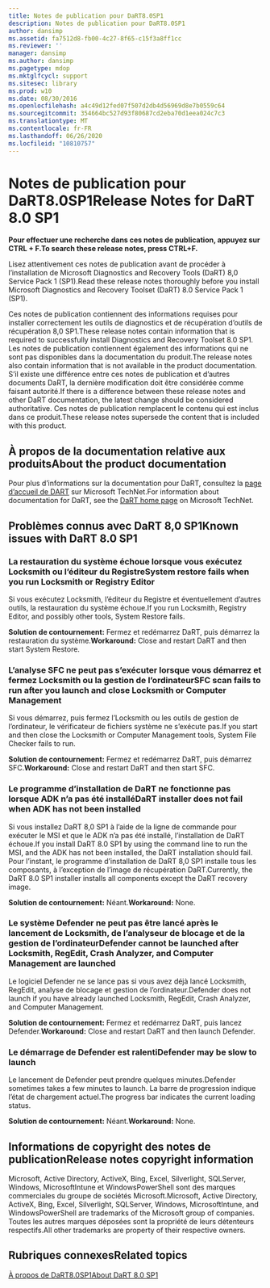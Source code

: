 ```yaml
---
title: Notes de publication pour DaRT8.0SP1
description: Notes de publication pour DaRT8.0SP1
author: dansimp
ms.assetid: fa7512d8-fb00-4c27-8f65-c15f3a8ff1cc
ms.reviewer: ''
manager: dansimp
ms.author: dansimp
ms.pagetype: mdop
ms.mktglfcycl: support
ms.sitesec: library
ms.prod: w10
ms.date: 08/30/2016
ms.openlocfilehash: a4c49d12fed07f507d2db4d56969d8e7b0559c64
ms.sourcegitcommit: 354664bc527d93f80687cd2eba70d1eea024c7c3
ms.translationtype: MT
ms.contentlocale: fr-FR
ms.lasthandoff: 06/26/2020
ms.locfileid: "10810757"
---
```

# <span data-ttu-id="061bd-103">Notes de publication pour DaRT8.0SP1</span><span class="sxs-lookup"><span data-stu-id="061bd-103">Release Notes for DaRT 8.0 SP1</span></span>


**<span data-ttu-id="061bd-104">Pour effectuer une recherche dans ces notes de publication, appuyez sur CTRL + F.</span><span class="sxs-lookup"><span data-stu-id="061bd-104">To search these release notes, press CTRL+F.</span></span>**

<span data-ttu-id="061bd-105">Lisez attentivement ces notes de publication avant de procéder à l’installation de Microsoft Diagnostics and Recovery Tools (DaRT) 8,0 Service Pack 1 (SP1).</span><span class="sxs-lookup"><span data-stu-id="061bd-105">Read these release notes thoroughly before you install Microsoft Diagnostics and Recovery Toolset (DaRT) 8.0 Service Pack 1 (SP1).</span></span>

<span data-ttu-id="061bd-106">Ces notes de publication contiennent des informations requises pour installer correctement les outils de diagnostics et de récupération d’outils de récupération 8,0 SP1.</span><span class="sxs-lookup"><span data-stu-id="061bd-106">These release notes contain information that is required to successfully install Diagnostics and Recovery Toolset 8.0 SP1.</span></span> <span data-ttu-id="061bd-107">Les notes de publication contiennent également des informations qui ne sont pas disponibles dans la documentation du produit.</span><span class="sxs-lookup"><span data-stu-id="061bd-107">The release notes also contain information that is not available in the product documentation.</span></span> <span data-ttu-id="061bd-108">S’il existe une différence entre ces notes de publication et d’autres documents DaRT, la dernière modification doit être considérée comme faisant autorité.</span><span class="sxs-lookup"><span data-stu-id="061bd-108">If there is a difference between these release notes and other DaRT documentation, the latest change should be considered authoritative.</span></span> <span data-ttu-id="061bd-109">Ces notes de publication remplacent le contenu qui est inclus dans ce produit.</span><span class="sxs-lookup"><span data-stu-id="061bd-109">These release notes supersede the content that is included with this product.</span></span>

## <span data-ttu-id="061bd-110">À propos de la documentation relative aux produits</span><span class="sxs-lookup"><span data-stu-id="061bd-110">About the product documentation</span></span>


<span data-ttu-id="061bd-111">Pour plus d’informations sur la documentation pour DaRT, consultez la [page d’accueil de DART](https://go.microsoft.com/fwlink/?LinkID=252096) sur Microsoft TechNet.</span><span class="sxs-lookup"><span data-stu-id="061bd-111">For information about documentation for DaRT, see the [DaRT home page](https://go.microsoft.com/fwlink/?LinkID=252096) on Microsoft TechNet.</span></span>

## <span data-ttu-id="061bd-112">Problèmes connus avec DaRT 8,0 SP1</span><span class="sxs-lookup"><span data-stu-id="061bd-112">Known issues with DaRT 8.0 SP1</span></span>


### <span data-ttu-id="061bd-113">La restauration du système échoue lorsque vous exécutez Locksmith ou l’éditeur du Registre</span><span class="sxs-lookup"><span data-stu-id="061bd-113">System restore fails when you run Locksmith or Registry Editor</span></span>

<span data-ttu-id="061bd-114">Si vous exécutez Locksmith, l’éditeur du Registre et éventuellement d’autres outils, la restauration du système échoue.</span><span class="sxs-lookup"><span data-stu-id="061bd-114">If you run Locksmith, Registry Editor, and possibly other tools, System Restore fails.</span></span>

<span data-ttu-id="061bd-115">**Solution de contournement:** Fermez et redémarrez DaRT, puis démarrez la restauration du système.</span><span class="sxs-lookup"><span data-stu-id="061bd-115">**Workaround:** Close and restart DaRT and then start System Restore.</span></span>

### <span data-ttu-id="061bd-116">L’analyse SFC ne peut pas s’exécuter lorsque vous démarrez et fermez Locksmith ou la gestion de l’ordinateur</span><span class="sxs-lookup"><span data-stu-id="061bd-116">SFC scan fails to run after you launch and close Locksmith or Computer Management</span></span>

<span data-ttu-id="061bd-117">Si vous démarrez, puis fermez l’Locksmith ou les outils de gestion de l’ordinateur, le vérificateur de fichiers système ne s’exécute pas.</span><span class="sxs-lookup"><span data-stu-id="061bd-117">If you start and then close the Locksmith or Computer Management tools, System File Checker fails to run.</span></span>

<span data-ttu-id="061bd-118">**Solution de contournement:** Fermez et redémarrez DaRT, puis démarrez SFC.</span><span class="sxs-lookup"><span data-stu-id="061bd-118">**Workaround:** Close and restart DaRT and then start SFC.</span></span>

### <a href="" id="-------------dart-installer-does-not-fail-when-adk-has-not-been-installed"></a> <span data-ttu-id="061bd-119">Le programme d’installation de DaRT ne fonctionne pas lorsque ADK n’a pas été installé</span><span class="sxs-lookup"><span data-stu-id="061bd-119">DaRT installer does not fail when ADK has not been installed</span></span>

<span data-ttu-id="061bd-120">Si vous installez DaRT 8,0 SP1 à l’aide de la ligne de commande pour exécuter le MSI et que le ADK n’a pas été installé, l’installation de DaRT échoue.</span><span class="sxs-lookup"><span data-stu-id="061bd-120">If you install DaRT 8.0 SP1 by using the command line to run the MSI, and the ADK has not been installed, the DaRT installation should fail.</span></span> <span data-ttu-id="061bd-121">Pour l’instant, le programme d’installation de DaRT 8,0 SP1 installe tous les composants, à l’exception de l’image de récupération DaRT.</span><span class="sxs-lookup"><span data-stu-id="061bd-121">Currently, the DaRT 8.0 SP1 installer installs all components except the DaRT recovery image.</span></span>

<span data-ttu-id="061bd-122">**Solution de contournement:** Néant.</span><span class="sxs-lookup"><span data-stu-id="061bd-122">**Workaround:** None.</span></span>

### <span data-ttu-id="061bd-123">Le système Defender ne peut pas être lancé après le lancement de Locksmith, de l’analyseur de blocage et de la gestion de l’ordinateur</span><span class="sxs-lookup"><span data-stu-id="061bd-123">Defender cannot be launched after Locksmith, RegEdit, Crash Analyzer, and Computer Management are launched</span></span>

<span data-ttu-id="061bd-124">Le logiciel Defender ne se lance pas si vous avez déjà lancé Locksmith, RegEdit, analyse de blocage et gestion de l’ordinateur.</span><span class="sxs-lookup"><span data-stu-id="061bd-124">Defender does not launch if you have already launched Locksmith, RegEdit, Crash Analyzer, and Computer Management.</span></span>

<span data-ttu-id="061bd-125">**Solution de contournement:** Fermez et redémarrez DaRT, puis lancez Defender.</span><span class="sxs-lookup"><span data-stu-id="061bd-125">**Workaround:** Close and restart DaRT and then launch Defender.</span></span>

### <span data-ttu-id="061bd-126">Le démarrage de Defender est ralenti</span><span class="sxs-lookup"><span data-stu-id="061bd-126">Defender may be slow to launch</span></span>

<span data-ttu-id="061bd-127">Le lancement de Defender peut prendre quelques minutes.</span><span class="sxs-lookup"><span data-stu-id="061bd-127">Defender sometimes takes a few minutes to launch.</span></span> <span data-ttu-id="061bd-128">La barre de progression indique l’état de chargement actuel.</span><span class="sxs-lookup"><span data-stu-id="061bd-128">The progress bar indicates the current loading status.</span></span>

<span data-ttu-id="061bd-129">**Solution de contournement:** Néant.</span><span class="sxs-lookup"><span data-stu-id="061bd-129">**Workaround:** None.</span></span>

## <span data-ttu-id="061bd-130">Informations de copyright des notes de publication</span><span class="sxs-lookup"><span data-stu-id="061bd-130">Release notes copyright information</span></span>


<span data-ttu-id="061bd-131">Microsoft, Active Directory, ActiveX, Bing, Excel, Silverlight, SQLServer, Windows, MicrosoftIntune et WindowsPowerShell sont des marques commerciales du groupe de sociétés Microsoft.</span><span class="sxs-lookup"><span data-stu-id="061bd-131">Microsoft, Active Directory, ActiveX, Bing, Excel, Silverlight, SQLServer, Windows, MicrosoftIntune, and WindowsPowerShell are trademarks of the Microsoft group of companies.</span></span> <span data-ttu-id="061bd-132">Toutes les autres marques déposées sont la propriété de leurs détenteurs respectifs.</span><span class="sxs-lookup"><span data-stu-id="061bd-132">All other trademarks are property of their respective owners.</span></span>



## <span data-ttu-id="061bd-133">Rubriques connexes</span><span class="sxs-lookup"><span data-stu-id="061bd-133">Related topics</span></span>


[<span data-ttu-id="061bd-134">À propos de DaRT8.0SP1</span><span class="sxs-lookup"><span data-stu-id="061bd-134">About DaRT 8.0 SP1</span></span>](about-dart-80-sp1.md)

 

 





